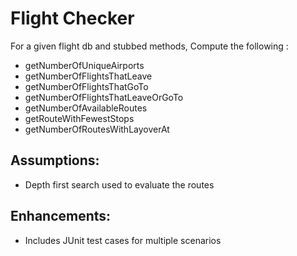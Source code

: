# Flight Checker 

For a given flight db and stubbed methods, Compute the following : 
 - getNumberOfUniqueAirports
 - getNumberOfFlightsThatLeave
 - getNumberOfFlightsThatGoTo 
 - getNumberOfFlightsThatLeaveOrGoTo
 - getNumberOfAvailableRoutes 
 - getRouteWithFewestStops 
 - getNumberOfRoutesWithLayoverAt

## Assumptions: 
- Depth first search used to evaluate the routes

## Enhancements: 
- Includes JUnit test cases for multiple scenarios
